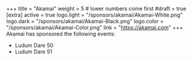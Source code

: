+++
title = "Akamai"
weight = 5          # lower numbers come first
#draft = true
[extra]
active = true
logo.light = "/sponsors/akamai/Akamai-White.png"
logo.dark = "/sponsors/akamai/Akamai-Black.png"
logo.color = "/sponsors/akamai/Akamai-Color.png"
link = "https://akamai.com"
+++
Akamai has sponsored the following events:

* Ludum Dare 50
* Ludum Dare 51

